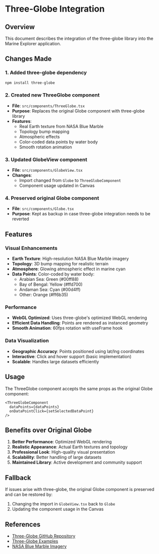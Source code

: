 # Three-Globe Integration

## Overview
This document describes the integration of the three-globe library into the Marine Explorer application.

## Changes Made

### 1. Added three-globe dependency
```bash
npm install three-globe
```

### 2. Created new ThreeGlobe component
- **File**: `src/components/ThreeGlobe.tsx`
- **Purpose**: Replaces the original Globe component with three-globe library
- **Features**:
  - Real Earth texture from NASA Blue Marble
  - Topology bump mapping
  - Atmospheric effects
  - Color-coded data points by water body
  - Smooth rotation animation

### 3. Updated GlobeView component
- **File**: `src/components/GlobeView.tsx`
- **Changes**: 
  - Import changed from `Globe` to `ThreeGlobeComponent`
  - Component usage updated in Canvas

### 4. Preserved original Globe component
- **File**: `src/components/Globe.tsx`
- **Purpose**: Kept as backup in case three-globe integration needs to be reverted

## Features

### Visual Enhancements
- **Earth Texture**: High-resolution NASA Blue Marble imagery
- **Topology**: 3D bump mapping for realistic terrain
- **Atmosphere**: Glowing atmospheric effect in marine cyan
- **Data Points**: Color-coded by water body:
  - Arabian Sea: Green (#00ff88)
  - Bay of Bengal: Yellow (#ffd700)
  - Andaman Sea: Cyan (#00d4ff)
  - Other: Orange (#ff6b35)

### Performance
- **WebGL Optimized**: Uses three-globe's optimized WebGL rendering
- **Efficient Data Handling**: Points are rendered as instanced geometry
- **Smooth Animation**: 60fps rotation with useFrame hook

### Data Visualization
- **Geographic Accuracy**: Points positioned using lat/lng coordinates
- **Interactive**: Click and hover support (basic implementation)
- **Scalable**: Handles large datasets efficiently

## Usage

The ThreeGlobe component accepts the same props as the original Globe component:

```tsx
<ThreeGlobeComponent 
  dataPoints={dataPoints} 
  onDataPointClick={setSelectedDataPoint} 
/>
```

## Benefits over Original Globe

1. **Better Performance**: Optimized WebGL rendering
2. **Realistic Appearance**: Actual Earth textures and topology
3. **Professional Look**: High-quality visual presentation
4. **Scalability**: Better handling of large datasets
5. **Maintained Library**: Active development and community support

## Fallback

If issues arise with three-globe, the original Globe component is preserved and can be restored by:
1. Changing the import in `GlobeView.tsx` back to `Globe`
2. Updating the component usage in the Canvas

## References

- [Three-Globe GitHub Repository](https://github.com/vasturiano/three-globe)
- [Three-Globe Examples](https://github.com/vasturiano/three-globe/blob/master/example/links/index.html)
- [NASA Blue Marble Imagery](https://visibleearth.nasa.gov/images/57752/blue-marble-land-surface-shallow-water-and-shaded-topography)
